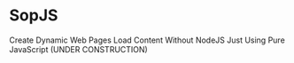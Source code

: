 # SopJS
Create Dynamic Web Pages Load Content Without NodeJS Just Using Pure JavaScript (UNDER CONSTRUCTION)
